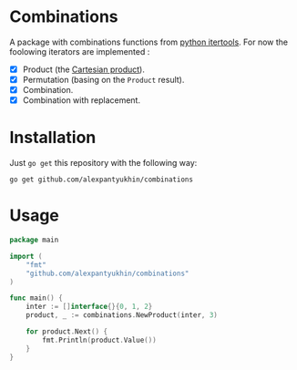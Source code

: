 # Combinations
A package with combinations functions from [python itertools](https://docs.python.org/3/library/itertools.html).
For now the foolowing iterators are implemented :
   - [x] Product (the [Cartesian product](https://en.wikipedia.org/wiki/Cartesian_product)).
   - [x] Permutation (basing on the `Product` result).
   - [x] Combination.
   - [x] Combination with replacement.

# Installation
Just `go get` this repository with the following way:

```
go get github.com/alexpantyukhin/combinations
```

# Usage
```go
package main

import (
    "fmt"
    "github.com/alexpantyukhin/combinations"
)

func main() {
    inter := []interface{}{0, 1, 2}
    product, _ := combinations.NewProduct(inter, 3)

    for product.Next() {
        fmt.Println(product.Value())
    }
}
```
